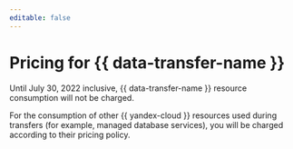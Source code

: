 ```yaml
---
editable: false
---
```

# Pricing for {{ data-transfer-name }}

Until July 30, 2022 inclusive, {{ data-transfer-name }} resource consumption will not be charged.

For the consumption of other {{ yandex-cloud }} resources used during transfers (for example, managed database services), you will be charged according to their pricing policy.

